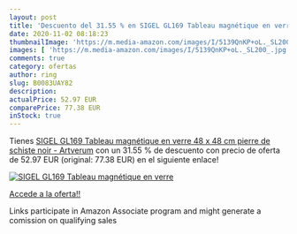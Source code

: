 ```yaml
---
layout: post
title: 'Descuento del 31.55 % en SIGEL GL169 Tableau magnétique en verre '
date: 2020-11-02 08:18:23
thumbnailImage: 'https://m.media-amazon.com/images/I/5139QnKP+oL._SL200_.jpg'
images: [ 'https://m.media-amazon.com/images/I/5139QnKP+oL._SL200_.jpg' ]
comments: true
category: ofertas
author: ring
slug: B0083UAY82
description:
actualPrice: 52.97 EUR
comparePrice: 77.38 EUR
inStock: true
---
```


Tienes [SIGEL GL169 Tableau magnétique en verre  48 x 48 cm  pierre de schiste  noir - Artverum](https://www.amazon.fr/dp/B0083UAY82/?tag=tolees0d-21) con un 31.55 % de descuento con precio de oferta de 52.97 EUR (original: 77.38 EUR) en el siguiente enlace!

[![SIGEL GL169 Tableau magnétique en verre ](https://m.media-amazon.com/images/I/5139QnKP+oL._SL200_.jpg)](https://www.amazon.fr/dp/B0083UAY82/?tag=tolees0d-21)

[Accede a la oferta!!](https://www.amazon.fr/dp/B0083UAY82/?tag=tolees0d-21)

Links participate in Amazon Associate program and might generate a comission on qualifying sales


